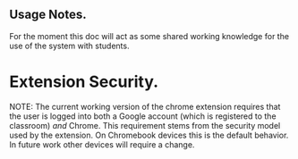 ## Usage Notes.

For the moment this doc will act as some shared working knowledge for the use of the system with students.


# Extension Security.

NOTE: The current working version of the chrome extension requires that the user is logged into both a Google account (which is registered to the classroom) *and* Chrome.  This requirement stems from the security model used by the extension.  On Chromebook devices this is the default behavior.  In future work other devices will require a change.  